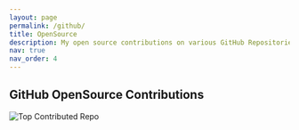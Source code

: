 ```yaml
---
layout: page
permalink: /github/
title: OpenSource
description: My open source contributions on various GitHub Repositories are listed here.
nav: true
nav_order: 4
---
```


## GitHub OpenSource Contributions

<p align="left">
  <img src="https://github-contributor-stats.vercel.app/api?username=Kishan-Ved&limit=5&theme=dark&combine_all_yearly_contributions=true" alt="Top Contributed Repo">
</p>


